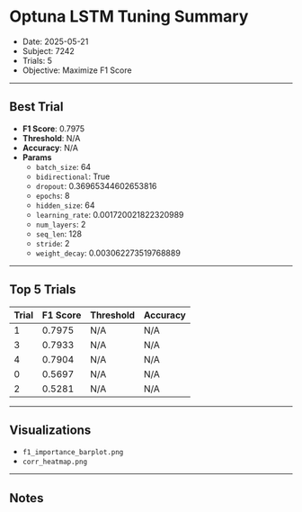 # Optuna LSTM Tuning Summary
- Date: 2025-05-21
- Subject: 7242
- Trials: 5
- Objective: Maximize F1 Score

---

## Best Trial
- **F1 Score**: 0.7975
- **Threshold**: N/A
- **Accuracy**: N/A
- **Params**
  - `batch_size`: 64
  - `bidirectional`: True
  - `dropout`: 0.36965344602653816
  - `epochs`: 8
  - `hidden_size`: 64
  - `learning_rate`: 0.001720021822320989
  - `num_layers`: 2
  - `seq_len`: 128
  - `stride`: 2
  - `weight_decay`: 0.003062273519768889

---

## Top 5 Trials
| Trial | F1 Score | Threshold | Accuracy |
|-------|----------|-----------|----------|
| 1 | 0.7975 | N/A | N/A |
| 3 | 0.7933 | N/A | N/A |
| 4 | 0.7904 | N/A | N/A |
| 0 | 0.5697 | N/A | N/A |
| 2 | 0.5281 | N/A | N/A |

---

## Visualizations
- `f1_importance_barplot.png`
- `corr_heatmap.png`

---

## Notes